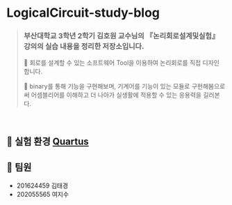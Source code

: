 # LogicalCircuit-study-blog
> ### 부산대학교 3학년 2학기 김호원 교수님의 『논리회로설계및실험』 강의의 실습 내용을 정리한 저장소입니다.
> 📌 회로를 설계할 수 있는 소프트웨어 Tool을 이용하여 논리회로를 직접 디자인 합니다.
>
> 📌 binary를 통해 기능을 구현해보며, 기계어를 기능이 있는 모듈로 구현해봄으로써 어셈블리어를 이해하고 더 나아가 실생활에 적용할 수 있는 응용력을 길러본다.

<br>

##  📌 실험 환경  [Quartus](https://www.intel.com/content/www/us/en/products/details/fpga/development-tools/quartus-prime.html)


## 📌 팀원
- 201624459 김태경
- 202055565 여지수
